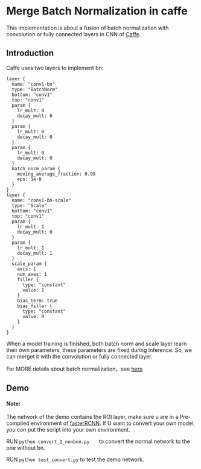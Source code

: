 # Merge Batch Normalization in caffe
This implementation is about a fusion of batch normalization with convolution or fully connected layers in CNN of [Caffe](https://github.com/BVLC/caffe).


## Introduction
Caffe uses two layers to implement bn:

```
layer {
  name: "conv1-bn"
  type: "BatchNorm"
  bottom: "conv1"
  top: "conv1"
  param {
    lr_mult: 0
    decay_mult: 0
  }
  param {
    lr_mult: 0
    decay_mult: 0
  }
  param {
    lr_mult: 0
    decay_mult: 0
  }
  batch_norm_param {
    moving_average_fraction: 0.99
    eps: 1e-8
  }
}
layer {
  name: "conv1-bn-scale"
  type: "Scale"
  bottom: "conv1"
  top: "conv1"
  param {
    lr_mult: 1
    decay_mult: 0
  }
  param {
    lr_mult: 1
    decay_mult: 1
  }
  scale_param {
    axis: 1
    num_axes: 1
    filler {
      type: "constant"
      value: 1
    }
    bias_term: true
    bias_filler {
      type: "constant"
      value: 0
    }
  }
}    
```

When a model training is finished, both batch norm and scale layer learn their own parameters, these parameters are fixed during inference. So, we can merget it with the convolution or fully connected layer.

For MORE details about batch normalization，see [here](https://arxiv.org/abs/1502.03167)

## Demo

#### Note: 
The network of the demo contains the ROI layer, make sure u are in a Pre-compiled environment of [fasterRCNN](https://github.com/rbgirshick/py-faster-rcnn). If U want to convert your own model, you can put the script into your own environment.


RUN
``
python convert_2_nonbnn.py   
``
to convert the normal network to the one without bn.

RUN
``
python test_convert.py
``
to test the demo network.



